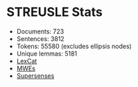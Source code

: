 STREUSLE Stats
==============

* Documents:          723
* Sentences:         3812
* Tokens:           55580 (excludes ellipsis nodes)
* Unique lemmas:     5181
* [LexCat](LEXCAT.txt)
* [MWEs](MWES.txt)
* [Supersenses](SUPERSENSES.txt)
